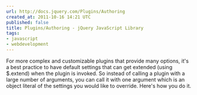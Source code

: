 ```yaml
---
url: http://docs.jquery.com/Plugins/Authoring
created_at: 2011-10-16 14:21 UTC
published: false
title: Plugins/Authoring - jQuery JavaScript Library
tags:
- javascript
- webdevelopment
---
```


For more complex and customizable plugins that provide many options, it's a best practice to have default settings that can get extended (using $.extend) when the plugin is invoked. So instead of calling a plugin with a large number of arguments, you can call it with one argument which is an object literal of the settings you would like to override. Here's how you do it.
